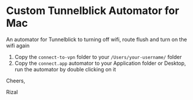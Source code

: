 # Custom Tunnelblick Automator for Mac
An automator for Tunnelblick to turning off wifi, route flush and turn on the wifi again

1. Copy the `connect-to-vpn` folder to your `/Users/your-username/` folder
2. Copy the `connect.app` automator to your Application folder or Desktop, run the automator by double clicking on it

Cheers,

Rizal
